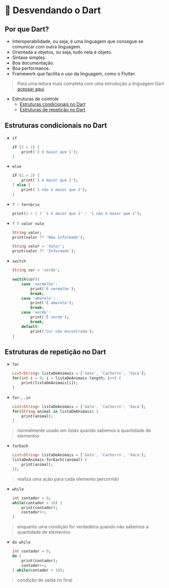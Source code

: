 # 🔵 Desvendando o Dart

## Por que Dart?

- Interoperabilidade, ou seja, é uma linguagem que consegue se comunicar com outra linguagem.
- Orientada a objetos, ou seja, tudo nela é objeto.
- Sintaxe simples.
- Boa documentação.
- Boa performance.
- Framework que facilita o uso da linguagem, como o Flutter.

> Para uma leitura mais completa com uma introdução a linguagem Dart [acessar aqui](https://www.paulocagol.dev.br/2021/04/00004-introducao-linguagem-dart/#6-operadores-relacionais).

- Estruturas de controle
  - [Estruturas condicionais no Dart](#estruturas-de-condição-no-dart)
  - [Estruturas de repetição no Dart](#estruturas-de-repetição-no-dart)

## Estruturas condicionais no Dart

- `if`

    ```dart
    if (2 > 1) {
        print('2 é maior que 1');
    }
    ```

- `else`

    ```dart
    if (1 > 2) {
        print('1 é maior que 2');
    } else {
        print('1 não é maior que 2');
    }
    ```

- `? : ternário`

    ```dart
    print(1 > 2 ? '1 é maior que 2' : '1 não é maior que 2');
    ```

- `? ? valor nulo`

    ```dart
    String valor;
    print(valor ?? 'Não informado');

    String valor = 'Valor';
    print(valor ?? 'Informado');
    ```

- `switch`

    ```dart
    String cor = 'verde';
  
    switch(cor){
        case 'vermelho':
            print('É vermelho');
            break;
        case 'amarelo':
            print('É amarelo');
            break;
        case 'verde':
            print('É verde');
            break;
        default:
            print('Cor não encontrada');
    }
    ```

## Estruturas de repetição no Dart

- `for`

    ```dart
    List<String> listaDeAnimais = ['Gato', 'Cachorro', 'Vaca'];
    for(int i = 0; i < listaDeAnimais.length; i++) {
        print(listaDeAnimais[i]);
    }
    ```

- `for...in`

    ```dart
    List<String> listaDeAnimais = ['Gato', 'Cachorro', 'Vaca'];
    for(String animal in listaDeAnimais) {
        print(animal);
    }
    ```

> normalmente usado em listas
> quando sabemos a quantidade de elementos

- `forEach`

    ```dart
    List<String> listaDeAnimais = ['Gato', 'Cachorro', 'Vaca'];
    listaDeAnimais.forEach((animal) {
        print(animal);
    });
    ```

> realiza uma ação para cada elemento percorrido

- `while`

    ```dart
    int contador = 0;
    while(contador < 10) {
        print(contador);
        contador++;
    }
    ```

> enquanto uma condição for verdadeira
> quando não sabemos a quantidade de elementos

- `do while`

    ```dart
    int contador = 0;
    do {
        print(contador);
        contador++;
    } while(contador < 10);
    ```

> condição de saída no final

